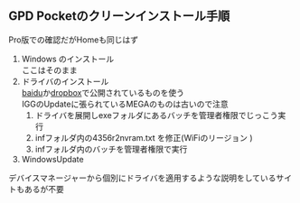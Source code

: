 ## GPD Pocketのクリーンインストール手順 

Pro版での確認だがHomeも同じはず

1. Windows のインストール  
   ここはそのまま
1. ドライバのインストール  
   [baidu](http://pan.baidu.com/s/1nu8NXRr)か[dropbox](https://www.dropbox.com/s/prhph0oiy7rq15q/GPD%20Pocket%20drivers%EF%BC%882010609%EF%BC%89.7z?dl=0)で公開されているものを使う  
  IGGのUpdateに張られているMEGAのものは古いので注意
    1. ドライバを展開しexeフォルダにあるバッチを管理者権限でじっこう実行
    1. infフォルダ内の4356r2nvram.txt を修正(WiFiのリージョン )
    1. infフォルダ内のバッチを管理者権限で実行
1. WindowsUpdate

デバイスマネージャーから個別にドライバを適用するような説明をしているサイトもあるが不要

